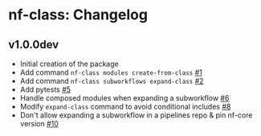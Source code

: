 # nf-class: Changelog

## v1.0.0dev

- Initial creation of the package
- Add command `nf-class modules create-from-class` [#1](https://github.com/mirpedrol/nf-class/pull/1)
- Add command `nf-class subworkflows expand-class` [#2](https://github.com/mirpedrol/nf-class/pull/2)
- Add pytests [#5](https://github.com/mirpedrol/nf-class/pull/5)
- Handle composed modules when expanding a subworkflow [#6](https://github.com/mirpedrol/nf-class/pull/6)
- Modify `expand-class` command to avoid conditional includes [#8](https://github.com/mirpedrol/nf-class/pull/8)
- Don't allow expanding a subworkflow in a pipelines repo & pin nf-core version [#10](https://github.com/mirpedrol/nf-class/pull/10)
